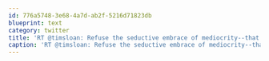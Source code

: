```yaml
---
id: 776a5748-3e68-4a7d-ab2f-5216d71823db
blueprint: text
category: twitter
title: 'RT @timsloan: Refuse the seductive embrace of mediocrity--that bitch gets around.'
caption: 'RT @timsloan: Refuse the seductive embrace of mediocrity--that bitch gets around.'
---
```

